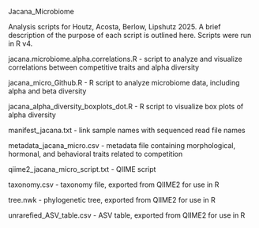 Jacana_Microbiome

Analysis scripts for Houtz, Acosta, Berlow, Lipshutz 2025. A brief description of the purpose of each script is outlined here. Scripts were run in R v4.

jacana.microbiome.alpha.correlations.R - script to analyze and visualize correlations between competitive traits and alpha diversity

jacana_micro_Github.R - R script to analyze microbiome data, including alpha and beta diversity

jacana_alpha_diversity_boxplots_dot.R - R script to visualize box plots of alpha diversity

manifest_jacana.txt - link sample names with sequenced read file names

metadata_jacana_micro.csv - metadata file containing morphological, hormonal, and behavioral traits related to competition

qiime2_jacana_micro_script.txt - QIIME script

taxonomy.csv - taxonomy file, exported from QIIME2 for use in R

tree.nwk - phylogenetic tree, exported from QIIME2 for use in R

unrarefied_ASV_table.csv - ASV table, exported from QIIME2 for use in R
